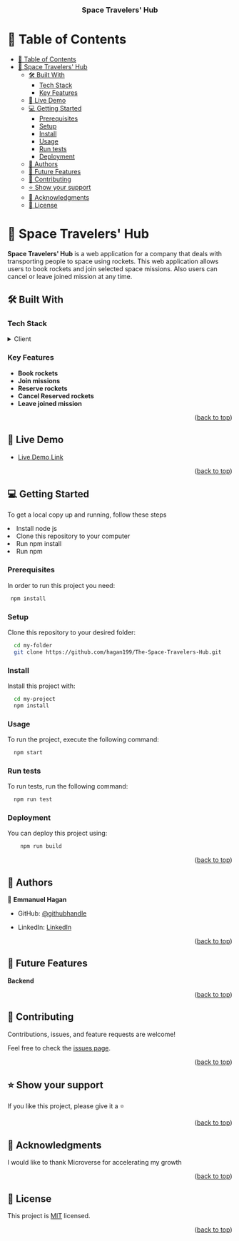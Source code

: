
<div align="center">

  <h3><b>Space Travelers' Hub</b></h3>

</div>

<!-- TABLE OF CONTENTS -->

# 📗 Table of Contents

- [📗 Table of Contents](#-table-of-contents)
- [📖 Space Travelers' Hub ](#-space-travelers-hub-)
  - [🛠 Built With ](#-built-with-)
    - [Tech Stack ](#tech-stack-)
    - [Key Features ](#key-features-)
  - [🚀 Live Demo ](#-live-demo-)
  - [💻 Getting Started ](#-getting-started-)
    - [Prerequisites](#prerequisites)
    - [Setup](#setup)
    - [Install](#install)
    - [Usage](#usage)
    - [Run tests](#run-tests)
    - [Deployment](#deployment)
  - [👥 Authors ](#-authors-)
  - [🔭 Future Features ](#-future-features-)
  - [🤝 Contributing ](#-contributing-)
  - [⭐️ Show your support ](#️-show-your-support-)
  - [🙏 Acknowledgments ](#-acknowledgments-)
  - [📝 License ](#-license-)

<!-- PROJECT DESCRIPTION -->

# 📖 Space Travelers' Hub <a name="about-project"></a>

**Space Travelers' Hub** is a web application for a company that deals with transporting people to space using rockets. This web application allows users to book rockets and join selected space missions. Also users can cancel or leave joined mission at any time.

## 🛠 Built With <a name="built-with"></a>

### Tech Stack <a name="tech-stack"></a>

<details>
  <summary>Client</summary>
  <ul>
    <li><a href="https://reactjs.org/">React.js</a></li>
    <li><a href="https://nodejs.org/en">Node js</a></li>
    <li><a href="https://redux.js.org/">Redux</a></li>
  </ul>
</details>

<!-- Features -->

### Key Features <a name="key-features"></a>

- **Book rockets**
- **Join missions**
- **Reserve rockets**
- **Cancel Reserved rockets**
- **Leave joined mission**

<p align="right">(<a href="#readme-top">back to top</a>)</p>

<!-- LIVE DEMO -->

## 🚀 Live Demo <a name="live-demo"></a>

- [Live Demo Link](https://space-travelers-uoqt.onrender.com/)

<p align="right">(<a href="#readme-top">back to top</a>)</p>

<!-- GETTING STARTED -->

## 💻 Getting Started <a name="getting-started"></a>


To get a local copy up and running, follow these steps

<li>Install node js</li>
<li>Clone this repository to your computer</li>
<li>Run npm install</li>
<li>Run npm </li>

### Prerequisites

In order to run this project you need:


```sh
 npm install
```

### Setup

Clone this repository to your desired folder:


```sh
  cd my-folder
  git clone https://github.com/hagan199/The-Space-Travelers-Hub.git
```

### Install

Install this project with:


```sh
  cd my-project
  npm install
```


### Usage

To run the project, execute the following command:


```sh
  npm start
```

### Run tests

To run tests, run the following command:


```sh
  npm run test
```

### Deployment

You can deploy this project using:


```sh
    npm run build
```


<p align="right">(<a href="#readme-top">back to top</a>)</p>

<!-- AUTHORS -->

## 👥 Authors <a name="authors"></a>

👤 **Emmanuel Hagan**

- GitHub: [@githubhandle](https://github.com/hagan199)

- LinkedIn: [LinkedIn](https://www.linkedin.com/in/emmanuel-hagan-26219a95/)

<p align="right">(<a href="#readme-top">back to top</a>)</p>

<!-- FUTURE FEATURES -->

## 🔭 Future Features <a name="future-features"></a>

 **Backend**

<p align="right">(<a href="#readme-top">back to top</a>)</p>

<!-- CONTRIBUTING -->

## 🤝 Contributing <a name="contributing"></a>

Contributions, issues, and feature requests are welcome!

Feel free to check the [issues page](https://github.com/hagan199/The-Space-Travelers-Hub/issues).

<p align="right">(<a href="#readme-top">back to top</a>)</p>

<!-- SUPPORT -->

## ⭐️ Show your support <a name="support"></a>

If you like this project, please give it a ⭐️

<p align="right">(<a href="#readme-top">back to top</a>)</p>

<!-- ACKNOWLEDGEMENTS -->

## 🙏 Acknowledgments <a name="acknowledgements"></a>

I would like to thank Microverse for accelerating my growth

<p align="right">(<a href="#readme-top">back to top</a>)</p>


<!-- LICENSE -->

## 📝 License <a name="license"></a>

This project is [MIT](./LICENSE) licensed.


<p align="right">(<a href="#readme-top">back to top</a>)</p>
